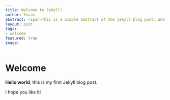 ```yaml
---
title: Welcome to Jekyll!
author: Yasas
abstract: <span>This is a simple abstract of the jekyll blog post. and can be <i>formatted</i> with <b>HTML</b>.</span>
layout: post
tags:
- welcome
featured: true
image: 
---
```


# Welcome

**Hello world**, this is my first Jekyll blog post.

I hope you like it!
